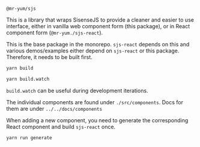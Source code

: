 `@mr-yum/sjs`

This is a library that wraps SisenseJS to provide a cleaner and easier to use interface, either in vanilla web component form (this package), or in React component form (`@mr-yum./sjs-react`).

This is the base package in the monorepo. `sjs-react` depends on this and various demos/examples either depend on `sjs-react` or this package. Therefore, it needs to be built first.

```sh
yarn build
```
```sh
yarn build.watch
```

`build.watch` can be useful during development iterations.

The individual components are found under `./src/components`. Docs for them are under `../../docs/components`

When adding a new component, you need to generate the corresponding React component and build `sjs-react` once.

```sh 
yarn run generate
```
